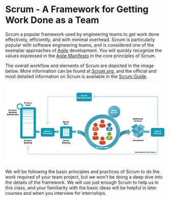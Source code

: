 # Scrum - A Framework for Getting Work Done as a Team

Scrum a popular framework used by engineering teams to get work done
effectively, efficiently, and with minimal overhead. Scrum is particularly
popular with software engineering teams, and is considered one of the exemplar
approaches of [Agile](https://en.wikipedia.org/wiki/Agile_software_development)
development. You will quickly recognize the values expressed in the [Agile
Manifesto](https://www.agilealliance.org/agile101/the-agile-manifesto/) in the
core principles of Scrum.

The overall workflow and elements of Scrum are depicted in the image below. More
information can be found at
[Scrum.org](https://www.scrum.org/learning-series/what-is-scrum), and the
official and most detailed information on Scrum is available in the [Scrum
Guide](https://scrumguides.org/scrum-guide.html).

![](img/scrum.png)

We will be following the basic principles and practices of Scrum to do the work
required of your team project, but we won't be doing a deep dive into the
details of the framework. We will use just enough Scrum to help us in this
class, and your familiarity with the basic ideas will be helpful in later
courses and when you interview for internships.

